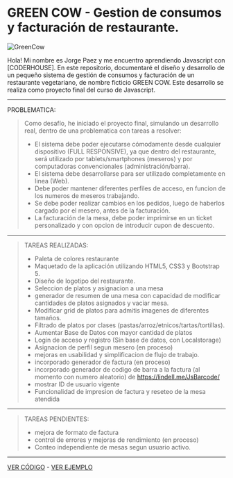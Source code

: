 # GREEN COW  - Gestion de consumos y facturación de restaurante.

![GreenCow](https://greencow.netlify.app/svg/Logo.svg)

Hola! Mi nombre es Jorge Paez y me encuentro aprendiendo Javascript con [CODERHOUSE].
En este repositorio, documentaré el diseño y desarrollo de un pequeño sistema de gestión de consumos y facturación de un restaurante vegetariano, de nombre ficticio GREEN COW.
Este desarrollo se realiza como proyecto final del curso de Javascript.

***

PROBLEMATICA:
>Como desafío, he iniciado el proyecto final, simulando un desarrollo real, dentro de una problematica con tareas a resolver:
> * El sistema debe poder ejecutarse cómodamente desde cualquier dispositivo (FULL RESPONSIVE), ya que dentro del restaurante, será utilizado por tablets/smartphones (meseros) y por computadoras convencionales (administración/barra).
> * El sistema debe desarrollarse para ser utilizado completamente en linea (Web).
> * Debe poder mantener diferentes perfiles de acceso, en funcion de los numeros de meseros trabajando.
> * Se debe poder realizar cambios en los pedidos, luego de haberlos cargado por el mesero, antes de la facturación.
> * La facturación de la mesa, debe poder imprimirse en un ticket personalizado y con opcion de introducir cupon de descuento.

***

>TAREAS REALIZADAS:
> * Paleta de colores restaurante
> * Maquetado de la aplicación utilizando HTML5, CSS3 y Bootstrap 5.
> * Diseño de logotipo del restaurante.
> * Seleccion de platos y asignacion a una mesa
> * generador de resumen de una mesa con capacidad de modificar cantidades de platos asignados y vaciar mesa.
> * Modificar grid de platos para admitis imagenes de diferentes tamaños.
> * Filtrado de platos por clases (pastas/arroz/etnicos/tartas/tortillas).
> * Aumentar Base de Datos con mayor cantidad de platos
> * Login de acceso y registro (Sin base de datos, con Localstorage)
> * Asignacion de perfil segun mesero (en proceso)
> * mejoras en usabilidad y simplificacion de flujo de trabajo.
> * incorporado generador de factura (en proceso)
> * incorporado generador de codigo de barra a la factura (al momento con numero aleatorio) de https://lindell.me/JsBarcode/
> * mostrar ID de usuario vigente
> * Funcionalidad de impresion de factura y reseteo de la mesa atendida
***

>TAREAS PENDIENTES:
> * mejora de formato de factura
> * control de errores y mejoras de rendimiento (en proceso)
> * Conteo independiente de mesas segun usuario activo.
***
[VER CÓDIGO](https://github.com/GiorgioCode/GreenCowMenu/blob/master/index.html) - [VER EJEMPLO](https://greencow.netlify.app/)